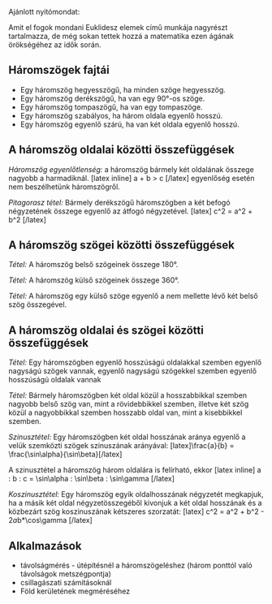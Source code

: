 Ajánlott nyitómondat:

Amit el fogok mondani Euklidesz elemek című munkája nagyrészt tartalmazza, de még sokan tettek hozzá a matematika ezen ágának örökségéhez az idők során.

## Háromszögek fajtái

 - Egy háromszög hegyesszögű, ha minden szöge hegyesszög.
 - Egy háromszög derékszögű, ha van egy 90°-os szöge.
 - Egy háromszög tompaszögű, ha van egy tompaszöge.
 - Egy háromszög szabályos, ha három oldala egyenlő hosszú.
 - Egy háromszög egyenlő szárú, ha van két oldala egyenlő hosszú.

## A háromszög oldalai közötti összefüggések

*Háromszög egyenlőtlenség:* a háromszög bármely két oldalának összege nagyobb a harmadiknál. [latex inline] a + b > c [/latex] egyenlőség esetén nem beszélhetünk háromszögről.

*Pitagorasz tétel:* Bármely derékszögű háromszögben a két befogó négyzetének összege egyenlő az átfogó négyzetével.
[latex] c^2 = a^2 + b^2 [/latex]

## A háromszög szögei közötti összefüggések

*Tétel:* A háromszög belső szögeinek összege 180°.

*Tétel:* A háromszög külső szögeinek összege 360°.

*Tétel:* A háromszög egy külső szöge egyenlő a nem mellette lévő két belső szög összegével.

## A háromszög oldalai és szögei közötti összefüggések

*Tétel:* Egy háromszögben egyenlő hosszúságú oldalakkal szemben egyenlő nagyságú szögek vannak, egyenlő nagyságú szögekkel szemben egyenlő hosszúságú oldalak vannak

*Tétel:* Bármely háromszögben két oldal közül a hosszabbikkal szemben nagyobb belső szög van, mint a rövidebbikkel szemben, illetve két szög közül a nagyobbikkal szemben hosszabb oldal van, mint a kisebbikkel szemben.

*Szinusztétel:* Egy háromszögben két oldal hosszának aránya egyenlő a velük szemközti szögek szinuszának arányával:
[latex]\frac{a}{b} = \frac{\sin\alpha}{\sin\beta}[/latex]

A szinusztétel a háromszög három oldalára is felírható, ekkor [latex inline] a : b : c = \sin\alpha : \sin\beta : \sin\gamma [/latex]

*Koszinusztétel:* Egy háromszög egyik oldalhosszának négyzetét megkapjuk, ha a másik két oldal négyzetösszegéből kivonjuk a két oldal hosszának és a közbezárt szög koszinuszának kétszeres szorzatát:
[latex] c^2 = a^2 + b^2 - 2*a*b*\cos\gamma [/latex]

## Alkalmazások

 - távolságmérés - útépítésnél a háromszögeléshez (három ponttól való távolságok metszégpontja)
 - csillagászati számításoknál
 - Föld kerületének megméréséhez
